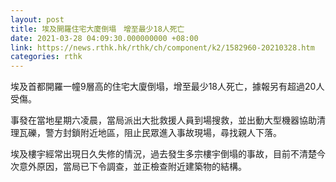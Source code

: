 ```yaml
---
layout: post
title: 埃及開羅住宅大廈倒塌　增至最少18人死亡
date: 2021-03-28 04:09:30.000000000 +08:00
link: https://news.rthk.hk/rthk/ch/component/k2/1582960-20210328.htm
categories: rthk
---
```


埃及首都開羅一幢9層高的住宅大廈倒塌，增至最少18人死亡，據報另有超過20人受傷。

事發在當地星期六凌晨，當局派出大批救援人員到場搜救，並出動大型機器協助清理瓦礫，警方封鎖附近地區，阻止民眾進入事故現場，尋找親人下落。

埃及樓宇經常出現日久失修的情況，過去發生多宗樓宇倒塌的事故，目前不清楚今次意外原因，當局已下令調查，並正檢查附近建築物的結構。
